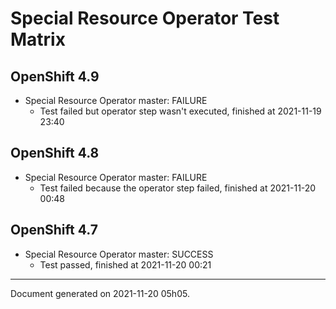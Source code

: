 
Special Resource Operator Test Matrix
=====================================

OpenShift 4.9
-------------


* Special Resource Operator master: FAILURE
  - Test failed but operator step wasn't executed, finished at 2021-11-19 23:40

OpenShift 4.8
-------------


* Special Resource Operator master: FAILURE
  - Test failed because the operator step failed, finished at 2021-11-20 00:48

OpenShift 4.7
-------------


* Special Resource Operator master: SUCCESS
  - Test passed, finished at 2021-11-20 00:21

---
Document generated on 2021-11-20 05h05.
